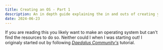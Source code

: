 ```yaml
---
title: Creating an OS - Part 1
description: An in depth guide explaining the in and outs of creating your own operating system.
date: 2024-06-23
---
```


If you are reading this you likely want to make an operating system but can't
find the resources to do so. Neither could I when I was starting out! I
originaly started out by following
_[Daedalus Community's](https://www.youtube.com/@DaedalusCommunity)_ tutorial.
